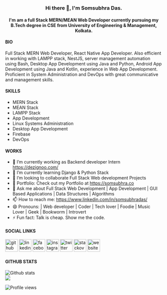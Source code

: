 <h3 align="center"> Hi there 👋, I'm Somsubhra Das. </h3>

<h4 align="center"> I'm am a full Stack MERN/MEAN Web Developer currently pursuing my B.Tech degree in CSE from University of Engineering & Management, Kolkata. </h4>

#### BIO

Full Stack MERN Web Developer, React Native App Developer. Also efficient in working with LAMPP stack, NestJS, server management automation using Bash, Desktop App Development using Java and Python, Android App Development using Java and Kotlin, experience in Web App Development. Proficient in System Administration and DevOps with great communicative and management skills.

#### SKILLS

- MERN Stack
- MEAN Stack
- LAMPP Stack
- App Development
- Linux Systems Administration
- Desktop App Development
- Firebase
- DevOps

#### WORKS

- 🔭 I’m currently working as Backend developer Intern https://dezignoo.com/
- 🌱 I’m currently learning Django & Python Stack
- 👯 I’m looking to collaborate Full Stack Web development Projects
- 💼 Portfolio: Check out my Portfolio at https://somsubhra.co
- 💬 Ask me about Full Stack Web Development | App Development | GUI Based Applications | Data Structures | Algorithms
- 📫 How to reach me: https://www.linkedin.com/in/somsubhradas/
- 😄 Pronouns: | Web developer | Coder | Tech lover | Foodie | Music Lover | Geek | Bookworm | Introvert
- ⚡ Fun fact: Talk is cheap. Show me the code.

#### SOCIAL LINKS

<p align="center">

[<img src='https://cdn.jsdelivr.net/npm/simple-icons@3.0.1/icons/github.svg' alt='github' height='40'>](https://github.com/Somsubhra1) [<img src='https://cdn.jsdelivr.net/npm/simple-icons@3.0.1/icons/linkedin.svg' alt='linkedin' height='40'>](https://www.linkedin.com/in/somsubhradas/) [<img src='https://cdn.jsdelivr.net/npm/simple-icons@3.0.1/icons/facebook.svg' alt='facebook' height='40'>](https://www.facebook.com/S0msubhradas) [<img src='https://cdn.jsdelivr.net/npm/simple-icons@3.0.1/icons/instagram.svg' alt='instagram' height='40'>](https://www.instagram.com/somsubhra__das/) [<img src='https://cdn.jsdelivr.net/npm/simple-icons@3.0.1/icons/twitter.svg' alt='twitter' height='40'>](https://twitter.com/Somsubhra1CP) [<img src='https://cdn.jsdelivr.net/npm/simple-icons@3.0.1/icons/stackoverflow.svg' alt='stackoverflow' height='40'>](https://stackoverflow.com/users/10871274/somsubhra-das) [<img src='https://cdn.jsdelivr.net/npm/simple-icons@3.0.1/icons/icloud.svg' alt='website' height='40'>](https://somsubhra.co/)

</p>

#### GITHUB STATS

<p align="center">

![Github stats](https://github-readme-stats.vercel.app/api?username=Somsubhra1&show_icons=true)<br>
<img src="https://github-readme-stats.vercel.app/api/top-langs/?username=Somsubhra1&layout=compact&theme=light" />

![Profile views](https://gpvc.arturio.dev/Somsubhra1)

</p>
